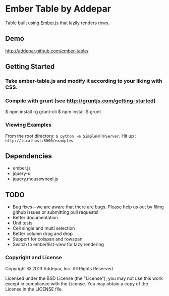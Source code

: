 # Ember Table by Addepar

Table built using [Ember.js](http://emberjs.com/) that lazily renders rows.

## Demo
http://addepar.github.com/ember-table/

## Getting Started

### Take ember-table.js and modify it according to your liking with CSS.

### Compile with grunt (see http://gruntjs.com/getting-started)
$ npm install -g grunt-cli
$ npm install
$ grunt

### Viewing Examples
From the root directory: `$ python -m SimpleHTTPServer`.
Hit up : `http://localhost:8000/examples`

## Dependencies
* ember.js
* jquery-ui
* jquery.mousewheel.js

## TODO
* Bug fixes—we are aware that there are bugs. Please help us out by filing github issues or submitting pull requests!
* Better documentation
* Unit tests
* Cell single and multi selection
* Better column drag and drop
* Support for colspan and rowspan
* Switch to ember/list-view for lazy rendering

### Copyright and License
Copyright © 2013 Addepar, Inc. All Rights Reserved

Licensed under the BSD License (the "License"); you may not use this work except in compliance with the License. You may obtain a copy of the License in the LICENSE file.
